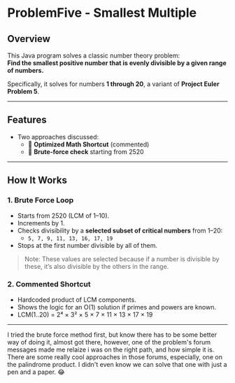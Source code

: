 # ProblemFive - Smallest Multiple

## Overview

This Java program solves a classic number theory problem:  
**Find the smallest positive number that is evenly divisible by a given range of numbers.**

Specifically, it solves for numbers **1 through 20**, a variant of **Project Euler Problem 5**.

---

## Features

- Two approaches discussed:
  - 🧠 **Optimized Math Shortcut** (commented)
  - 🐌 **Brute-force check** starting from 2520

---

## How It Works

### 1. Brute Force Loop
- Starts from 2520 (LCM of 1–10).
- Increments by 1.
- Checks divisibility by a **selected subset of critical numbers** from 1–20:
  - `5, 7, 9, 11, 13, 16, 17, 19`
- Stops at the first number divisible by all of them.

> Note: These values are selected because if a number is divisible by these, it’s also divisible by the others in the range.

### 2. Commented Shortcut
- Hardcoded product of LCM components.
- Shows the logic for an O(1) solution if primes and powers are known.
- LCM(1..20) = 2⁴ × 3² × 5 × 7 × 11 × 13 × 17 × 19


---
I tried the brute force method first, but know there has to be some better way of doing it, almost got there, however, one of the problem's forum messages made me relaize i was on the right path, and how simple it is. There are some really cool approaches in those forums, especially, one on the palindrome product. I didn't even know we can solve that one with just a pen and a paper. 😂
